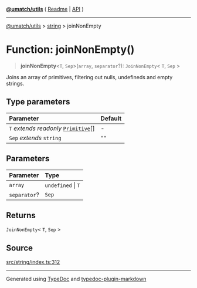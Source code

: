[**@umatch/utils**](../../README.md) ( [Readme](../../README.md) \| [API](../../API.md) )

---

[@umatch/utils](../../API.md) > [string](../README.md) > joinNonEmpty

# Function: joinNonEmpty()

> **joinNonEmpty**\<`T`, `Sep`\>(`array`, `separator`?): `JoinNonEmpty`\< `T`, `Sep` \>

Joins an array of primitives, filtering out nulls, undefineds and empty strings.

## Type parameters

| Parameter                                                                                  | Default |
| :----------------------------------------------------------------------------------------- | :------ |
| `T` _extends_ _readonly_ [`Primitive`](../../index/type-aliases/type-alias.Primitive.md)[] | -       |
| `Sep` _extends_ `string`                                                                   | `""`    |

## Parameters

| Parameter    | Type               |
| :----------- | :----------------- |
| `array`      | `undefined` \| `T` |
| `separator`? | `Sep`              |

## Returns

`JoinNonEmpty`\< `T`, `Sep` \>

## Source

[src/string/index.ts:312](https://github.com/umatch-oficial/utils/blob/a9008ad/src/string/index.ts#L312)

---

Generated using [TypeDoc](https://typedoc.org/) and [typedoc-plugin-markdown](https://www.npmjs.com/package/typedoc-plugin-markdown)
